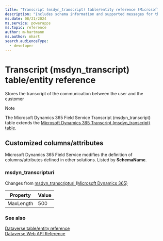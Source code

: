 ```yaml
---
title: "Transcript (msdyn_transcript) table/entity reference (Microsoft Dynamics 365 Field Service)"
description: "Includes schema information and supported messages for the Transcript (msdyn_transcript) table/entity with Microsoft Dynamics 365 Field Service."
ms.date: 08/21/2024
ms.service: powerapps
ms.topic: reference
author: m-hartmann
ms.author: mhart
search.audienceType: 
  - developer
---
```


# Transcript (msdyn_transcript) table/entity reference

Stores the transcript of the communication  between the user and the customer

> [!NOTE]
> The Microsoft Dynamics 365 Field Service Transcript (msdyn_transcript) table extends the [Microsoft Dynamics 365 Transcript (msdyn_transcript) table](/dynamics365/developer/entities//msdyn_transcript).



## Customized columns/attributes

Microsoft Dynamics 365 Field Service modifies the definition of columns/attributes defined in other solutions. Listed by **SchemaName**.

### <a name="BKMK_msdyn_transcripturi"></a> msdyn_transcripturi

Changes from [msdyn_transcripturi (Microsoft Dynamics 365)](/dynamics365/developer/entities//msdyn_transcript#BKMK_msdyn_transcripturi)

|Property|Value|
|---|---|
|MaxLength|500|




### See also

[Dataverse table/entity reference](../about-entity-reference.md)  
[Dataverse Web API Reference](/power-apps/developer/data-platform/webapi/reference/about)   

